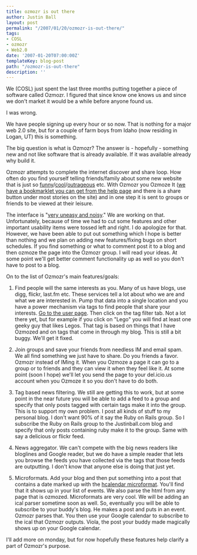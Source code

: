 ```yaml
---
title: ozmozr is out there
author: Justin Ball
layout: post
permalink: "/2007/01/20/ozmozr-is-out-there/"
tags:
- COSL
- ozmozr
- Web2.0
date: '2007-01-20T07:00:00Z'
templateKey: blog-post
path: "/ozmozr-is-out-there"
description: ''
---
```


We (COSL) just spent the last three months putting together a piece of software called Ozmozr. I figured that since know one knows us and since we don't market it would be a while before anyone found us.

I was wrong.

We have people signing up every hour or so now. That is nothing for a major web 2.0 site, but for a couple of farm boys from Idaho (now residing in Logan, UT) this is something.

The big question is what is Ozmozr? The answer is - hopefully - something new and not like software that is already available. If it was available already why build it.

Ozmozr attempts to complete the internet discover and share loop. How often do you find yourself telling friends/family about some new website that is just so [funny][1]/[cool][2]/[outrageous][3] etc. With Ozmozr you Ozmoze It ([we have a bookmarklet you can get from the help page][4] and there is a share button under most stories on the site) and in one step it is sent to groups or friends to be viewed at their leisure.

 [1]: http://www.Ozmozr.com/community/cosl_i_m_so_funny
 [2]: http://www.Ozmozr.com/community/lego
 [3]: http://www.Ozmozr.com/community/Ozmozr
 [4]: http://www.Ozmozr.com/help

The interface is "[very uneasy and noisy][5]." We are working on that. Unfortunately, because of time we had to cut some features and other important usability items were tossed left and right. I do apologize for that. However, we have been able to put out something which I hope is better than nothing and we plan on adding new features/fixing bugs on short schedules. If you find something or what to comment post it to a blog and then ozmoze the page into the Ozmozr group. I will read your ideas. At some point we'll get better comment functionality up as well so you don't have to post to a blog.

 [5]: http://flosse.dicole.org/flosse/?item=Ozmozr-power-for-educators-and-academics

On to the list of Ozmozr's main features/goals:

1. Find people will the same interests as you.
Many of us have blogs, use digg, flickr, last.fm etc. These services tell a lot about who we are and what we are interested in. Pump that data into a single location and you have a power mechanism via tags to find people that share your interests. [Go to the user page][6]. Then click on the tag filter tab. Not a lot there yet, but for example if you click on "Lego" you will find at least one geeky guy that likes Legos. That tag is based on things that I have Ozmozed and on tags that come in through my blog. This is still a bit buggy. We'll get it fixed.

 [6]: http://Ozmozr.com/user

2. Join groups and save your friends from needless IM and email spam.
We all find something we just have to share. Do you friends a favor. Ozmozr instead of IMing it. When you Ozmoze a page it can go to a group or to friends and they can view it when they feel like it. At some point (soon I hope) we'll let you send the page to your del.icio.us account when you Ozmoze it so you don't have to do both.

3. Tag based news filtering.
We still are getting this to work, but at some point in the near future you will be able to add a feed to a group and specify that only posts tagged with certain tags make it into the group. This is to support my own problem. I post all kinds of stuff to my personal blog. I don't want 90% of it say the Ruby on Rails group. So I subscribe the Ruby on Rails group to the Justinball.com blog and specify that only posts containing ruby make it to the group. Same with say a delicious or flickr feed.

4. News aggregator. We can't compete with the big news readers like bloglines and Google reader, but we do have a simple reader that lets you browse the feeds you have collected via the tags that those feeds are outputting. I don't know that anyone else is doing that just yet.

5. Microformats. Add your blog and then put something into a post that contains a date marked up with the [hcalendar microformat][7]. You'll find that it shows up in your list of events. We also parse the html from any page that is ozmozed. Microformats are very cool. We will be adding an ical parser sometime soon as well. So, eventually you will be able to subscribe to your buddy's blog. He makes a post and puts in an event. Ozmozr parses that. You then use your Google calendar to subscribe to the ical that Ozmozr outputs. Viola, the post your buddy made magically shows up on your Google calendar.

 [7]: http://microformats.org/wiki/hcalendar

I'll add more on monday, but for now hopefully these features help clarify a part of Ozmozr's purpose.
